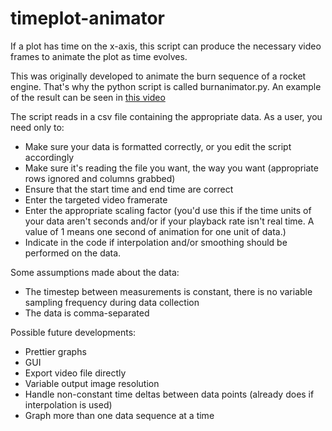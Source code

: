 # timeplot-animator
If a plot has time on the x-axis, this script can produce the necessary video frames to animate the plot as time evolves.

This was originally developed to animate the burn sequence of a rocket engine. That's why the python script is called burnanimator.py. An example of the result can be seen in [this video](https://www.youtube.com/watch?v=liMpHmOH-Bc "UXO - Kismet Static Fire #2")

The script reads in a csv file containing the appropriate data. As a user, you need only to:

- Make sure your data is formatted correctly, or you edit the script accordingly
- Make sure it's reading the file you want, the way you want (appropriate rows ignored and columns grabbed)
- Ensure that the start time and end time are correct
- Enter the targeted video framerate
- Enter the appropriate scaling factor (you'd use this if the time units of your data aren't seconds and/or if your playback rate isn't real time. A value of 1 means one second of animation for one unit of data.)
- Indicate in the code if interpolation and/or smoothing should be performed on the data.

Some assumptions made about the data:

- The timestep between measurements is constant, there is no variable sampling frequency during data collection
- The data is comma-separated

Possible future developments:

- Prettier graphs
- GUI
- Export video file directly
- Variable output image resolution
- Handle non-constant time deltas between data points (already does if interpolation is used)
- Graph more than one data sequence at a time
